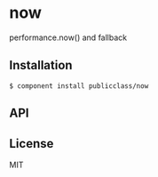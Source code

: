 
# now

  performance.now() and fallback

## Installation

    $ component install publicclass/now

## API

   

## License

  MIT
